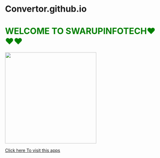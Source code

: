 # Convertor.github.io
<h1><font color="green">WELCOME TO SWARUPINFOTECH❤️❤️❤️</h1>
<img src="https://avatars.githubusercontent.com/u/115489346?v=4" height="300px" width="300px">

<a href="https://swarupinfotech.github.io/Convertor.github.io/">Click here To visit this apps</a>
